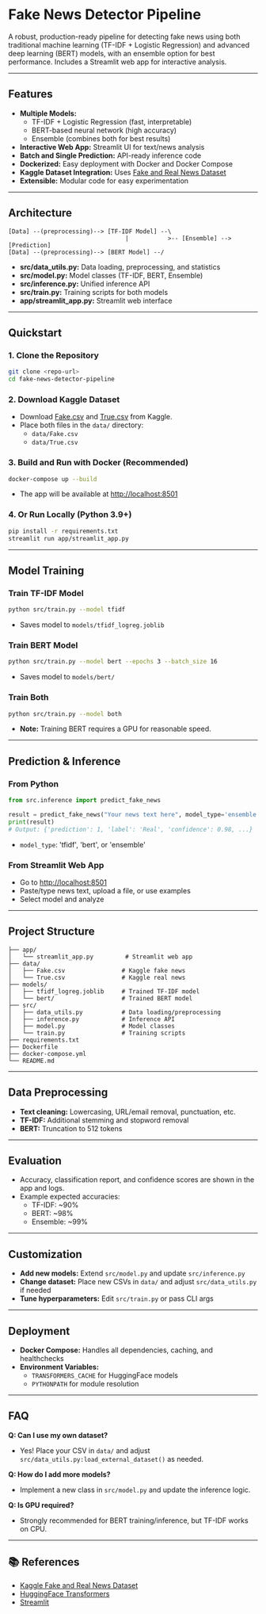 # Fake News Detector Pipeline

A robust, production-ready pipeline for detecting fake news using both traditional machine learning (TF-IDF + Logistic Regression) and advanced deep learning (BERT) models, with an ensemble option for best performance. Includes a Streamlit web app for interactive analysis.

---

## Features
- **Multiple Models:**
  - TF-IDF + Logistic Regression (fast, interpretable)
  - BERT-based neural network (high accuracy)
  - Ensemble (combines both for best results)
- **Interactive Web App:** Streamlit UI for text/news analysis
- **Batch and Single Prediction:** API-ready inference code
- **Dockerized:** Easy deployment with Docker and Docker Compose
- **Kaggle Dataset Integration:** Uses [Fake and Real News Dataset](https://www.kaggle.com/clmentbisaillon/fake-and-real-news-dataset)
- **Extensible:** Modular code for easy experimentation

---

## Architecture

```
[Data] --(preprocessing)--> [TF-IDF Model] --\
                                 |           >-- [Ensemble] --> [Prediction]
[Data] --(preprocessing)--> [BERT Model] --/
```

- **src/data_utils.py:** Data loading, preprocessing, and statistics
- **src/model.py:** Model classes (TF-IDF, BERT, Ensemble)
- **src/inference.py:** Unified inference API
- **src/train.py:** Training scripts for both models
- **app/streamlit_app.py:** Streamlit web interface

---

## Quickstart

### 1. Clone the Repository
```bash
git clone <repo-url>
cd fake-news-detector-pipeline
```

### 2. Download Kaggle Dataset
- Download [Fake.csv](https://www.kaggle.com/clmentbisaillon/fake-and-real-news-dataset) and [True.csv](https://www.kaggle.com/clmentbisaillon/fake-and-real-news-dataset) from Kaggle.
- Place both files in the `data/` directory:
  - `data/Fake.csv`
  - `data/True.csv`

### 3. Build and Run with Docker (Recommended)
```bash
docker-compose up --build
```
- The app will be available at [http://localhost:8501](http://localhost:8501)

### 4. Or Run Locally (Python 3.9+)
```bash
pip install -r requirements.txt
streamlit run app/streamlit_app.py
```

---

## Model Training

### Train TF-IDF Model
```bash
python src/train.py --model tfidf
```
- Saves model to `models/tfidf_logreg.joblib`

### Train BERT Model
```bash
python src/train.py --model bert --epochs 3 --batch_size 16
```
- Saves model to `models/bert/`

### Train Both
```bash
python src/train.py --model both
```

- **Note:** Training BERT requires a GPU for reasonable speed.

---

## Prediction & Inference

### From Python
```python
from src.inference import predict_fake_news

result = predict_fake_news("Your news text here", model_type='ensemble')
print(result)
# Output: {'prediction': 1, 'label': 'Real', 'confidence': 0.98, ...}
```
- `model_type`: 'tfidf', 'bert', or 'ensemble'

### From Streamlit Web App
- Go to [http://localhost:8501](http://localhost:8501)
- Paste/type news text, upload a file, or use examples
- Select model and analyze

---

## Project Structure

```
├── app/
│   └── streamlit_app.py         # Streamlit web app
├── data/
│   ├── Fake.csv                # Kaggle fake news
│   └── True.csv                # Kaggle real news
├── models/
│   ├── tfidf_logreg.joblib     # Trained TF-IDF model
│   └── bert/                   # Trained BERT model
├── src/
│   ├── data_utils.py           # Data loading/preprocessing
│   ├── inference.py            # Inference API
│   ├── model.py                # Model classes
│   └── train.py                # Training scripts
├── requirements.txt
├── Dockerfile
├── docker-compose.yml
└── README.md
```

---

## Data Preprocessing
- **Text cleaning:** Lowercasing, URL/email removal, punctuation, etc.
- **TF-IDF:** Additional stemming and stopword removal
- **BERT:** Truncation to 512 tokens

---

## Evaluation
- Accuracy, classification report, and confidence scores are shown in the app and logs.
- Example expected accuracies:
  - TF-IDF: ~90%
  - BERT: ~98%
  - Ensemble: ~99%

---

## Customization
- **Add new models:** Extend `src/model.py` and update `src/inference.py`
- **Change dataset:** Place new CSVs in `data/` and adjust `src/data_utils.py` if needed
- **Tune hyperparameters:** Edit `src/train.py` or pass CLI args

---

## Deployment
- **Docker Compose:** Handles all dependencies, caching, and healthchecks
- **Environment Variables:**
  - `TRANSFORMERS_CACHE` for HuggingFace models
  - `PYTHONPATH` for module resolution

---

## FAQ

**Q: Can I use my own dataset?**
- Yes! Place your CSV in `data/` and adjust `src/data_utils.py:load_external_dataset()` as needed.

**Q: How do I add more models?**
- Implement a new class in `src/model.py` and update the inference logic.

**Q: Is GPU required?**
- Strongly recommended for BERT training/inference, but TF-IDF works on CPU.

---

## 📚 References
- [Kaggle Fake and Real News Dataset](https://www.kaggle.com/clmentbisaillon/fake-and-real-news-dataset)
- [HuggingFace Transformers](https://huggingface.co/transformers/)
- [Streamlit](https://streamlit.io/)


